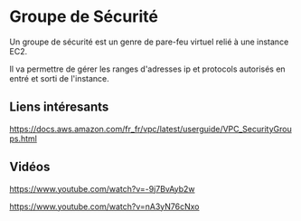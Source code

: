 # Groupe de Sécurité

Un groupe de sécurité est un genre de pare-feu virtuel relié à une instance EC2.

Il va permettre de gérer les ranges d'adresses ip et protocols autorisés en entré et sorti de l'instance.

## Liens intéresants

https://docs.aws.amazon.com/fr_fr/vpc/latest/userguide/VPC_SecurityGroups.html

## Vidéos

https://www.youtube.com/watch?v=-9j7BvAyb2w

https://www.youtube.com/watch?v=nA3yN76cNxo

